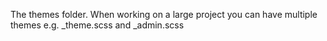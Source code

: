 The themes folder. When working on a large project you can have multiple themes e.g. _theme.scss and _admin.scss
